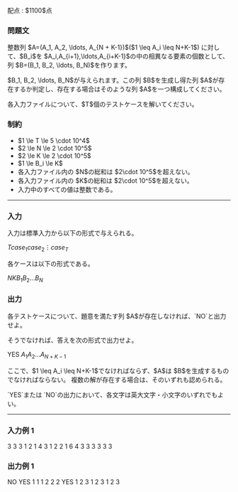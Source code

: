 
<div>

<span>

<span>

<p>
配点 : $1100$点
</p>

<div>

<section>

### **問題文**

<p>
整数列 $A=(A_1, A_2, \ldots, A_{N + K-1})$($1 \leq A_i \leq N+K-1$) に対して、$B_i$を $A_i,A_{i+1},\ldots,A_{i+K-1}$の中の相異なる要素の個数として、列 $B=(B_1, B_2, \ldots, B_N)$を作ります。
</p>

<p>
$B_1, B_2, \ldots, B_N$が与えられます。この列 $B$を生成し得た列 $A$が存在するか判定し、存在する場合はそのような列 $A$を一つ構成してください。
</p>

<p>
各入力ファイルについて、$T$個のテストケースを解いてください。
</p>

</section>

</div>

<div>

<section>

### **制約**

<ul>

<li>
$1 \le T \le 5 \cdot 10^4$
</li>

<li>
$2 \le N \le 2 \cdot 10^5$
</li>

<li>
$2 \le K \le 2 \cdot 10^5$
</li>

<li>
$1 \le B_i \le K$
</li>

<li>
各入力ファイル内の $N$の総和は $2\cdot 10^5$を超えない。
</li>

<li>
各入力ファイル内の $K$の総和は $2\cdot 10^5$を超えない。
</li>

<li>
入力中のすべての値は整数である。
</li>

</ul>

</section>

</div>

---

<div>

<div>

<section>

### **入力**

<p>
入力は標準入力から以下の形式で与えられる。
</p>

<div>

$T$$case_1$$case_2$$\vdots$$case_T$
</div>

<p>
各ケースは以下の形式である。
</p>

<div>

$N$$K$$B_1$$B_2$$\ldots$$B_N$
</div>

</section>

</div>

<div>

<section>

### **出力**

<p>
各テストケースについて、題意を満たす列 $A$が存在しなければ、`NO`と出力せよ。
</p>

<p>
そうでなければ、答えを次の形式で出力せよ。
</p>

<div>

YES
$A_1$$A_2$$\ldots$$A_{N+K-1}$
</div>

<p>
ここで、$1 \leq A_i \leq N+K-1$でなければならず、$A$は $B$を生成するものでなければならない。
複数の解が存在する場合は、そのいずれも認められる。
</p>

<p>
`YES`または `NO`の出力において、各文字は英大文字・小文字のいずれでもよい。
</p>

</section>

</div>

</div>

---

<div>

<section>

### **入力例 1**

<div>

3
3 3
1 2 1
4 3
1 2 2 1
6 4
3 3 3 3 3 3

</div>

</section>

</div>

<div>

<section>

### **出力例 1**

<div>

NO
YES
1 1 1 2 2 2 
YES
1 2 3 1 2 3 1 2 3 

</div>

</section>

</div>

</span>

</span>

</div>

